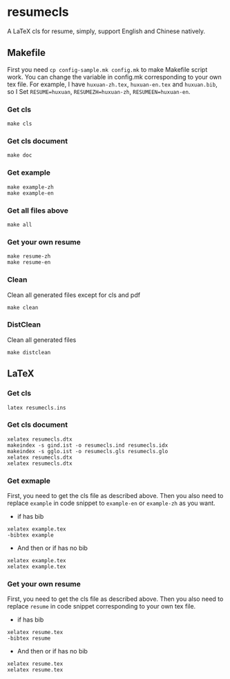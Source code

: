 # resumecls

A LaTeX cls for resume, simply, support English and Chinese natively.

## Makefile
First you need `cp config-sample.mk config.mk` to make Makefile script work.
You can change the variable in config.mk corresponding to your own tex file.
For example, I have `huxuan-zh.tex`, `huxuan-en.tex` and `huxuan.bib`, so I
Set `RESUME=huxuan`, `RESUMEZH=huxuan-zh`, `RESUMEEN=huxuan-en`.

### Get cls
```shell
make cls
```

### Get cls document
```shell
make doc
```

### Get example
```shell
make example-zh
make example-en
```

### Get all files above
```shell
make all
```

### Get your own resume
```shell
make resume-zh
make resume-en
```

### Clean
Clean all generated files except for cls and pdf
```shell
make clean
```

### DistClean
Clean all generated files
```shell
make distclean
```

## LaTeX

### Get cls
```shell
latex resumecls.ins
```

### Get cls document
```shell
xelatex resumecls.dtx
makeindex -s gind.ist -o resumecls.ind resumecls.idx
makeindex -s gglo.ist -o resumecls.gls resumecls.glo
xelatex resumecls.dtx
xelatex resumecls.dtx
```

### Get exmaple
First, you need to get the cls file as described above.
Then you also need to replace `example` in code snippet
to `example-en` or `example-zh` as you want.

- if has bib
```shell
xelatex example.tex
-bibtex example
```

- And then or if has no bib
```shell
xelatex example.tex
xelatex example.tex
```

### Get your own resume
First, you need to get the cls file as described above.
Then you also need to replace `resume` in code snippet
corresponding to your own tex file.

- if has bib
```shell
xelatex resume.tex
-bibtex resume
```

- And then or if has no bib
```shell
xelatex resume.tex
xelatex resume.tex
```
